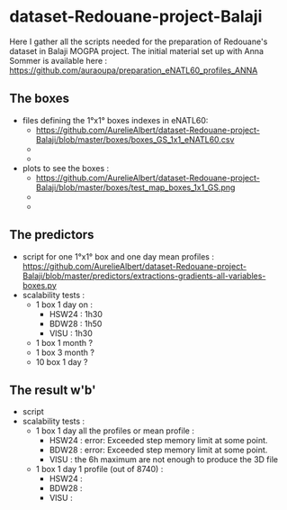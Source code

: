 # dataset-Redouane-project-Balaji

Here I gather all the scripts needed for the preparation of Redouane's dataset in Balaji MOGPA project.
The initial material set up with Anna Sommer is available here : https://github.com/auraoupa/preparation_eNATL60_profiles_ANNA

## The boxes 

  - files defining the 1°x1° boxes indexes in eNATL60:
    - https://github.com/AurelieAlbert/dataset-Redouane-project-Balaji/blob/master/boxes/boxes_GS_1x1_eNATL60.csv
    - 
    -
  - plots to see the boxes :
    - https://github.com/AurelieAlbert/dataset-Redouane-project-Balaji/blob/master/boxes/test_map_boxes_1x1_GS.png
    -
    -
  
## The predictors

  - script for one 1°x1° box and one day mean profiles : https://github.com/AurelieAlbert/dataset-Redouane-project-Balaji/blob/master/predictors/extractions-gradients-all-variables-boxes.py
  - scalability tests :
    - 1 box 1 day on :
       - HSW24 : 1h30
       - BDW28 :  1h50
       - VISU : 1h30
    - 1 box 1 month ?
    - 1 box 3 month ?
    - 10 box 1 day ?
    
## The result w'b'

  - script
  - scalability tests :
     - 1 box 1 day all the profiles or mean profile :
       - HSW24 :  error: Exceeded step memory limit at some point.
       - BDW28 :   error: Exceeded step memory limit at some point.
       - VISU : the 6h maximum are not enough to produce the 3D file
     - 1 box 1 day 1 profile (out of 8740) :
       - HSW24 :  
       - BDW28 :   
       - VISU : 
    
    
